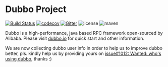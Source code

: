 # Dubbo Project

[![Build Status](https://travis-ci.org/alibaba/dubbo.svg?branch=master)](https://travis-ci.org/alibaba/dubbo) 
[![codecov](https://codecov.io/gh/alibaba/dubbo/branch/master/graph/badge.svg)](https://codecov.io/gh/alibaba/dubbo)
[![Gitter](https://badges.gitter.im/alibaba/dubbo.svg)](https://gitter.im/alibaba/dubbo?utm_source=badge&utm_medium=badge&utm_campaign=pr-badge)
![license](https://img.shields.io/github/license/alibaba/dubbo.svg)
![maven](https://img.shields.io/maven-central/v/com.alibaba/dubbo.svg)

Dubbo is a high-performance, java based RPC framework open-sourced by Alibaba. Please visit [dubbo.io](http://dubbo.io) for quick start and other information.

We are now collecting dubbo user info in order to help us to improve dubbo better, pls. kindly help us by providing yours on [issue#1012: Wanted: who's using dubbo](https://github.com/alibaba/dubbo/issues/1012), thanks :)

